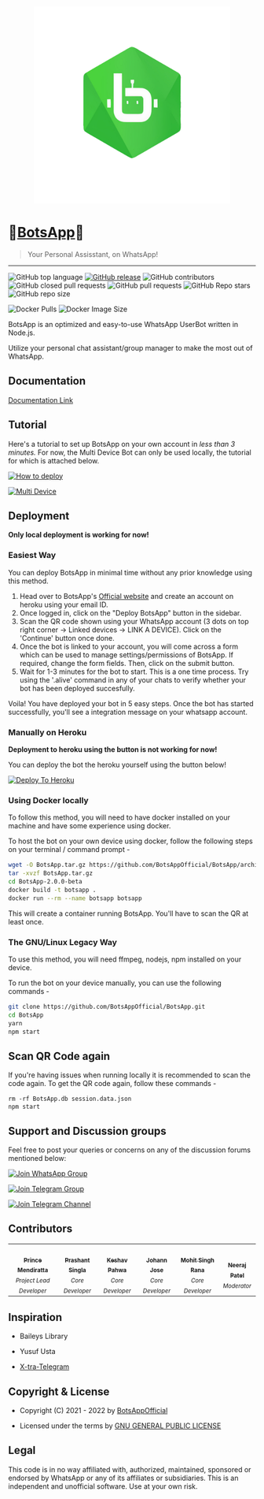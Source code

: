 <p align="center">
  <img src="images/BotsApp_Logo.png" height="400px"/>
</p>


# 💠[BotsApp](https://mybotsapp.com/)💠
> Your Personal Assisstant, on WhatsApp!
---
![GitHub top language](https://img.shields.io/github/languages/top/BotsAppOfficial/BotsApp) [![GitHub release](https://img.shields.io/github/release/BotsAppOfficial/BotsApp.svg)](https://github.com/bkimminich/juice-shop/releases/latest)
 ![GitHub contributors](https://img.shields.io/github/contributors/BotsAppOfficial/BotsApp) ![GitHub closed pull requests](https://img.shields.io/github/issues-pr-closed/BotsAppOfficial/BotsApp) ![GitHub pull requests](https://img.shields.io/github/issues-pr-raw/BotsAppOfficial/BotsApp) ![GitHub Repo stars](https://img.shields.io/github/stars/BotsAppOfficial/BotsApp?style=social) ![GitHub repo size](https://img.shields.io/github/repo-size/BotsAppOfficial/BotsApp)
 

![Docker Pulls](https://img.shields.io/docker/pulls/princemendiratta/botsapp?style=flat-square&label=Docker+Pulls) ![Docker Image Size](https://img.shields.io/docker/image-size/princemendiratta/botsapp?style=flat-square&label=Docker+Image+Size)

BotsApp is an optimized and easy-to-use WhatsApp UserBot written in Node.js.

Utilize your personal chat assistant/group manager to make the most out of WhatsApp.   



## Documentation

[Documentation Link](https://mybotsapp.com/documentation)


## Tutorial

Here's a tutorial to set up BotsApp on your own account in *less than 3 minutes.* For now, the Multi Device Bot can only be used locally, the tutorial for which is attached below.

[![How to deploy](https://img.shields.io/badge/How%20To-Deploy-red.svg?logo=Youtube)](https://www.youtube.com/watch?v=tGrjEZ3roY0&ab_channel=BotsApp)

[![Multi Device](https://img.shields.io/badge/Host%20Multi%20Device%20bot%20on-Windows-red.svg?logo=Youtube)](https://youtu.be/NZy4sZqncjg&ab_channel=BotsApp)


## Deployment

<b>Only local deployment is working for now!</b>

### Easiest Way

You can deploy BotsApp in minimal time without any prior knowledge using this method.

1. Head over to BotsApp's [Official website](https://mybotsapp.com/) and create an account on heroku using your email ID.
2. Once logged in, click on the "Deploy BotsApp" button in the sidebar.
3. Scan the QR code shown using your WhatsApp account (3 dots on top right corner -> Linked devices -> LINK A DEVICE). Click on the 'Continue'      button once done.
4. Once the bot is linked to your account, you will come across a form which can be used to manage settings/permissions of BotsApp. If required,    change the form fields. Then, click on the submit button.
5. Wait for 1-3 minutes for the bot to start. This is a one time process. Try using the '.alive' command in any of your chats to verify whether    your bot has been deployed succesfully.

Voila! You have deployed your bot in 5 easy steps. Once the bot has started successfully, you'll see a integration message on your whatsapp account.

### Manually on Heroku

<b>Deployment to heroku using the button is not working for now!</b>

You can deploy the bot the heroku yourself using the button below!

[![Deploy To Heroku](https://www.herokucdn.com/deploy/button.svg)](https://dashboard.heroku.com/new?button-url=https%3A%2F%2Fgithub.com%2FBotsAppOfficial%2FBotsApp%2Ftree%2Fmain&template=https%3A%2F%2Fgithub.com%2FBotsAppOfficial%2FBotsApp%2Ftree%2Fmainhttps://dashboard.heroku.com/new?button-url=https%3A%2F%2Fgithub.com%2FBotsAppOfficial%2FBotsApp%2Ftree%2Fmain&template=https%3A%2F%2Fgithub.com%2FBotsAppOfficial%2FBotsApp%2Ftree%2Fmain)

### Using Docker locally

To follow this method, you will need to have docker installed on your machine and have some experience using docker.

To host the bot on your own device using docker, follow the following steps on your terminal / command prompt -

```bash
wget -O BotsApp.tar.gz https://github.com/BotsAppOfficial/BotsApp/archive/refs/tags/v2.0.0-beta.tar.gz
tar -xvzf BotsApp.tar.gz
cd BotsApp-2.0.0-beta
docker build -t botsapp .
docker run --rm --name botsapp botsapp
```

This will create a container running BotsApp. You'll have to scan the QR at least once.

### The GNU/Linux Legacy Way

To use this method, you will need ffmpeg, nodejs, npm installed on your device.

To run the bot on your device manually, you can use the following commands -

```bash
git clone https://github.com/BotsAppOfficial/BotsApp.git
cd BotsApp
yarn
npm start
```

## Scan QR Code again
If you're having issues when running locally it is recommended to scan the code again. To get the QR code again, follow these commands -
```
rm -rf BotsApp.db session.data.json
npm start
```

## Support and Discussion groups

Feel free to post your queries or concerns on any of the discussion forums mentioned below:

[![Join WhatsApp Group](https://img.shields.io/badge/Join-WhatsApp%20Group-bl.svg?logo=WhatsApp)](https://chat.whatsapp.com/GPEHkFlspzOKpSBTsYx7Wt)

[![Join Telegram Group](https://img.shields.io/badge/Join-Telegram%20Group-blue.svg?logo=Telegram)](https://t.me/BotsAppChat)

[![Join Telegram Channel](https://img.shields.io/badge/Join-Telegram%20Channel-red.svg?logo=Telegram)](https://t.me/BotsAppOfficial)



## Contributors

<!-- ALL-CONTRIBUTORS-LIST:START - Do not remove or modify this section -->
<!-- prettier-ignore-start -->
<!-- markdownlint-disable -->
<table>
  <tr>
    <td align="center"><a href="https://github.com/Prince-Mendiratta"><img src="https://avatars.githubusercontent.com/u/54077356?v=4?s=100" width="100px;" alt=""/><br /><sub><b>Prince Mendiratta</b></sub></a><br /><sub><i>Project Lead Developer</i></sub></td>
    <td align="center"><a href="https://github.com/Prashant-singla"><img src="https://avatars.githubusercontent.com/u/83973641?v=4?s=100" width="100px;" alt=""/><br /><sub><b>Prashant Singla</b></sub></a><br /><sub><i>Core Developer</i></sub></td>
    <td align="center"><a href="https://github.com/Keshav-Pahwa"><img src="https://avatars.githubusercontent.com/u/83963387?v=4?s=100" width="100px;" alt=""/><br /><sub><b>Keshav Pahwa</b></sub></a><br /><sub><i>Core Developer</i></sub></td>
    <td align="center"><a href="https://github.com/j0h4nn1410"><img src="https://avatars.githubusercontent.com/u/72455289?v=4?s=100" width="100px;" alt=""/><br /><sub><b>Johann Jose</b></sub></a><br /><sub><i>Core Developer</i></sub></td>
    <td align="center"><a href="https://github.com/Mohit161220"><img src="https://avatars.githubusercontent.com/u/83974093?v=4?s=100" width="100px;" alt=""/><br /><sub><b>Mohit Singh Rana</b></sub></a><br /><sub><i>Core Developer</i></sub></td>
    <td align="center"><a href="https://github.com/thegeek-dev"><img src="https://avatars.githubusercontent.com/u/70193222?v=4?s=100" width="100px;" alt=""/><br /><sub><b>Neeraj Patel</b></sub></a><br /><sub><i>Moderator</i></sub></td>
  </tr>
</table>

<!-- markdownlint-restore -->
<!-- prettier-ignore-end -->

<!-- ALL-CONTRIBUTORS-LIST:END -->



## Inspiration

- Baileys Library

- Yusuf Usta 

- [X-tra-Telegram](https://github.com/Prince-Mendiratta/X-tra-Telegram)

## Copyright & License
- Copyright (C) 2021 - 2022 by [BotsAppOfficial](https://github.com/BotsAppOfficial)

- Licensed under the terms by [GNU GENERAL PUBLIC LICENSE](https://github.com/BotsAppOfficial/BotsApp/blob/main/LICENSE)

## Legal
This code is in no way affiliated with, authorized, maintained, sponsored or endorsed by WhatsApp or any of its affiliates or subsidiaries. This is an independent and unofficial software. Use at your own risk.